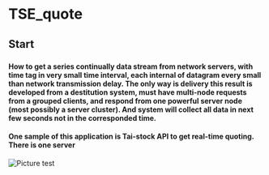 # TSE_quote
## Start 
### 
####   How to get a series continually data stream from network servers, with time tag in very small time interval, each internal of datagram every small than network transmission delay. The only way is delivery this result is developed from a destitution system, must have multi-node requests from a grouped clients, and respond from one powerful server node (most possibly a server cluster). And system will collect all data in next few seconds not in the corresponded time. 
####   One sample of this application is Tai-stock API to get real-time quoting. There is one server
   
   
![Picture test](https://github.com/momosan2692/TSE_quote/blob/[branch]/image.jpg?raw=true)
